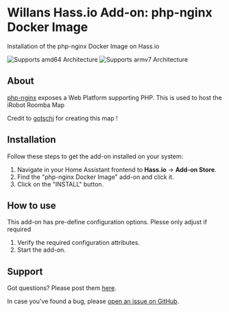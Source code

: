 # Willans Hass.io Add-on: php-nginx Docker Image

Installation of the php-nginx Docker Image on Hass.io

![Supports amd64 Architecture][amd64-shield] ![Supports armv7 Architecture][armv7-shield]

## About

[php-nginx][php-nginx] exposes a Web Platform supporting PHP. This is used to host the iRobot Roomba Map

Credit to [gotschi](https://community.home-assistant.io/u/gotschi/summary) for creating this map !

## Installation

Follow these steps to get the add-on installed on your system:

1. Navigate in your Home Assistant frontend to **Hass.io** -> **Add-on Store**.
2. Find the "php-nginx Docker Image" add-on and click it.
3. Click on the "INSTALL" button.

## How to use

This add-on has pre-define configuration options. Plesse only adjust if required

1. Verify the required configuration attributes.
2. Start the add-on.

## Support

Got questions? Please post them [here][forum].

In case you've found a bug, please [open an issue on GitHub][issue].

[amd64-shield]: https://img.shields.io/badge/amd64-yes-green.svg
[armv7-shield]: https://img.shields.io/badge/armv7-yes-green.svg
[forum]: https://community.home-assistant.io/t/irobot-roomba-i7-configuration-using-rest980/161175
[issue]: https://github.com/jeremywillans/hass-addons/issues
[php-nginx]: https://hub.docker.com/r/webdevops/php-nginx
[gotschi]: https://community.home-assistant.io/u/gotschi/summary